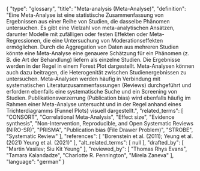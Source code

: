{
    "type": "glossary",
    "title": "Meta-analysis (Meta-Analyse)",
    "definition": "Eine Meta-Analyse ist eine statistische Zusammenfassung von Ergebnissen aus einer Reihe von Studien, die dasselbe Phänomen untersuchen. Es gibt eine Vielzahl von meta-analytischen Ansätzen, darunter Modelle mit zufälligen oder festen Effekten oder Meta-Regressionen, die eine Untersuchung von Moderationseffekten ermöglichen. Durch die Aggregation von Daten aus mehreren Studien könnte eine Meta-Analyse eine genauere Schätzung für ein Phänomen (z. B. die Art der Behandlung) liefern als einzelne Studien. Die Ergebnisse werden in der Regel in einem Forest Plot dargestellt. Meta-Analysen können auch dazu beitragen, die Heterogenität zwischen Studienergebnissen zu untersuchen. Meta-Analysen werden häufig in Verbindung mit systematischen Literaturzusammenfassungen (Reviews) durchgeführt und erfordern ebenfalls eine systematische Suche und ein Screening von Studien. Publikationsverzerrung (Publication bias) wird ebenfalls häufig im Rahmen einer Meta-Analyse untersucht und in der Regel anhand eines Trichterdiagramms (Funnel Plots) visuell dargestellt.",
    "related_terms": [
        "CONSORT",
        "Correlational Meta-Analysis",
        "Effect size",
        "Evidence synthesis",
        "Non-Intervention, Reproducible, and Open Systematic Reviews (NIRO-SR)",
        "PRISMA",
        "Publication bias (File Drawer Problem)",
        "STROBE",
        "Systematic Review"
    ],
    "references": [
        "Borenstein et al. (2011); Yeung et al. (2021) Yeung et al. (2021)"
    ],
    "alt_related_terms": [
        null
    ],
    "drafted_by": [
        "Martin Vasilev; Siu Kit Yeung"
    ],
    "reviewed_by": [
        "Thomas Rhys Evans",
        "Tamara Kalandadze",
        "Charlotte R. Pennington",
        "Mirela Zaneva"
    ],
    "language": "german"
}
